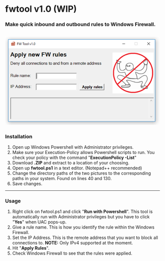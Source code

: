 # fwtool v1.0 (WIP)

### Make quick inbound and outbound rules to Windows Firewall.
![fwtool](https://github.com/PyhaMarkus/fwtool/blob/master/kuvat/fwtool.PNG "FWtool")
---
### Installation
1. Open up Windows Powershell with Administrator privileges.
2. Make sure your Execution-Policy allows Powershell scripts to run. You check your policy with the command "**ExecutionPolicy -List**"
3. Download **.ZIP** and extract to a location of your choosing.
4. Open up **fwtool.ps1** in a text editor. (Notepad++ recommended)
5. Change the directory paths of the two pictures to the corresponding paths in your system. Found on lines 40 and 130.
6. Save changes.
---
### Usage
1. Right click on fwtool.ps1 and click "**Run with Powershell**". This tool is automatically run with Administrator privileges but you have to click "**Yes**" when UAC pops-up.
2. Give a rule name. This is how you identify the rule within the Windows Firewall.
3. Set the IP Address. This is the remote address that you want to block all connections to. **NOTE:** Only IPv4 supported at the moment.
4. Hit "**Apply Rules**".
5. Check Windows Firewall to see that the rules were applied.
